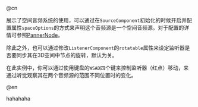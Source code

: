 @cn

展示了空间音频系统的使用，可以通过在`SourceComponent`初始化的时候开启并配置属性`spaceOptions`的方式来声明这个音频源是一个空间音频源。对于配置的详情可参照[PannerNode](https://developer.mozilla.org/en-US/docs/Web/API/PannerNode)。  

除此之外，也可以通过修改`ListenerComponent`的`rotatable`属性来设定监听器是否要同步其在3D空间中节点的旋转，默认为关。  

在此实例中，你可以通过使用键盘的`WSAD`四个键来控制监听器（红点）移动，来通过听觉观察其在两个音频源的范围不同位置时的变化。

@en

hahahaha
